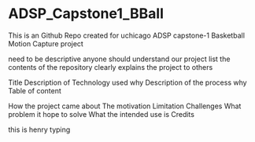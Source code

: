 # ADSP_Capstone1_BBall
This is an Github Repo created for uchicago ADSP capstone-1 Basketball Motion Capture project


need to be descriptive
  anyone should understand our project
list the contents of the repository
clearly explains the project to others

Title
Description of Technology used
  why
Description of the process
  why
Table of content

How the project came about
The motivation
Limitation
Challenges
What problem it hope to solve
What the intended use is
Credits

this is henry typing